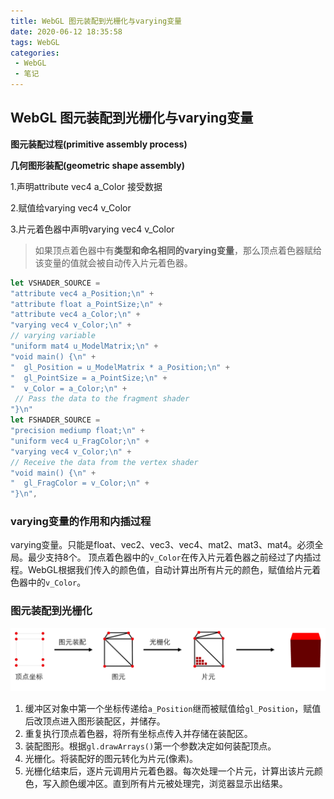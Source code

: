 ```yaml
---
title: WebGL 图元装配到光栅化与varying变量
date: 2020-06-12 18:35:58
tags: WebGL
categories:
 - WebGL
 - 笔记
---
```

## WebGL 图元装配到光栅化与varying变量

**图元装配过程(primitive assembly process)**

**几何图形装配(geometric shape assembly)**

1.声明attribute vec4 a_Color 接受数据

2.赋值给varying vec4 v_Color

3.片元着色器中声明varying vec4 v_Color

> 如果顶点着色器中有**类型和命名相同的varying变量**，那么顶点着色器赋给该变量的值就会被自动传入片元着色器。


```javascript
let VSHADER_SOURCE = 
"attribute vec4 a_Position;\n" +
"attribute float a_PointSize;\n" +
"attribute vec4 a_Color;\n" +
"varying vec4 v_Color;\n" + 
// varying variable
"uniform mat4 u_ModelMatrix;\n" +
"void main() {\n" +
"  gl_Position = u_ModelMatrix * a_Position;\n" +
"  gl_PointSize = a_PointSize;\n" +
"  v_Color = a_Color;\n" +
 // Pass the data to the fragment shader
"}\n"
let FSHADER_SOURCE = 
"precision mediump float;\n" +
"uniform vec4 u_FragColor;\n" +
"varying vec4 v_Color;\n" + 
// Receive the data from the vertex shader
"void main() {\n" +
"  gl_FragColor = v_Color;\n" +
"}\n",
```

### varying变量的作用和内插过程
varying变量。只能是float、vec2、vec3、vec4、mat2、mat3、mat4。必须全局。最少支持8个。
顶点着色器中的```v_Color```在传入片元着色器之前经过了内插过程。WebGL根据我们传入的颜色值，自动计算出所有片元的颜色，赋值给片元着色器中的```v_Color```。

### 图元装配到光栅化

![绘制过程](/img/shader.png)


1. 缓冲区对象中第一个坐标传递给```a_Position```继而被赋值给```gl_Position```，赋值后改顶点进入图形装配区，并储存。
2. 重复执行顶点着色器，将所有坐标点传入并存储在装配区。
3. 装配图形。根据```gl.drawArrays()```第一个参数决定如何装配顶点。
4. 光栅化。将装配好的图元转化为片元(像素)。
5. 光栅化结束后，逐片元调用片元着色器。每次处理一个片元，计算出该片元颜色，写入颜色缓冲区。直到所有片元被处理完，浏览器显示出结果。